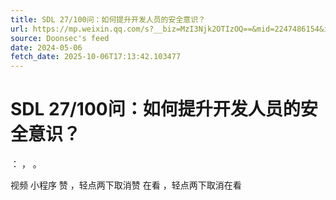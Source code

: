 ```yaml
---
title: SDL 27/100问：如何提升开发人员的安全意识？
url: https://mp.weixin.qq.com/s?__biz=MzI3Njk2OTIzOQ==&mid=2247486154&idx=1&sn=c1f51a4ddec9da9dff23e4157d02764d
source: Doonsec's feed
date: 2024-05-06
fetch_date: 2025-10-06T17:13:42.103477
---
```


# SDL 27/100问：如何提升开发人员的安全意识？

：
，
。

视频
小程序
赞
，轻点两下取消赞
在看
，轻点两下取消在看